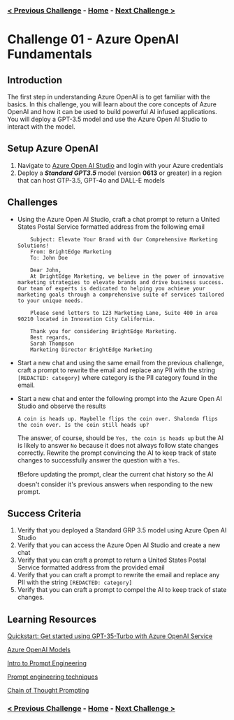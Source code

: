 ### [< Previous Challenge](./Challenge-00.md) - **[Home](./README.md)** - [Next Challenge >](./Challenge-02.md)

# Challenge 01 - Azure OpenAI Fundamentals

## Introduction

The first step in understanding Azure OpenAI is to get familiar with the basics. In this challenge, you will learn about the core concepts of Azure OpenAI and how it can be used to build powerful AI infused applications. You will deploy a GPT-3.5 model and use the Azure Open AI Studio to interact with the model.

## Setup Azure OpenAI

1. Navigate to  [Azure Open AI Studio](https://oai.azure.com) and login with your Azure credentials
2. Deploy a ***Standard GPT3.5*** model (version **0613** or greater) in a region that can host GTP-3.5, GPT-4o and DALL-E models

## Challenges

* Using the Azure Open AI Studio, craft a chat prompt to return a United States Postal Service formatted address from the following email

    ```plaintext
        Subject: Elevate Your Brand with Our Comprehensive Marketing Solutions! 
        From: BrightEdge Marketing
        To: John Doe

        Dear John,
        At BrightEdge Marketing, we believe in the power of innovative marketing strategies to elevate brands and drive business success. Our team of experts is dedicated to helping you achieve your marketing goals through a comprehensive suite of services tailored to your unique needs.

        Please send letters to 123 Marketing Lane, Suite 400 in area 90210 located in Innovation City California.

        Thank you for considering BrightEdge Marketing.
        Best regards,
        Sarah Thompson 
        Marketing Director BrightEdge Marketing

    ```

* Start a new chat and using the same email from the previous challenge, craft a prompt to rewrite the email and replace any PII with the string `[REDACTED: category]` where category is the PII category found in the email.

* Start a new chat and enter the following prompt into the Azure Open AI Studio and observe the results

    ```text
    A coin is heads up. Maybelle flips the coin over. Shalonda flips the coin over. Is the coin still heads up? 
    ```

    The answer, of course, should be ```Yes, the coin is heads up``` but the AI is likely to answer ```No``` because it does not always follow state changes correctly.  Rewrite the prompt convincing the AI to keep track of state changes to successfully answer the question with a ```Yes```.

    :exclamation:Before updating the prompt, clear the current chat history so the AI doesn't consider it's previous answers when responding to the new prompt.

## Success Criteria

1. Verify that you deployed a Standard GRP 3.5 model using Azure Open AI Studio
1. Verify that you can access the Azure Open AI Studio and create a new chat
1. Verify that you can craft a prompt to return a United States Postal Service formatted address from the provided email
1. Verify that you can craft a prompt to rewrite the email and replace any PII with the string `[REDACTED: category]`
1. Verify that you can craft a prompt to compel the AI to keep track of state changes.

## Learning Resources

[Quickstart: Get started using GPT-35-Turbo with Azure OpenAI Service](https://learn.microsoft.com/en-us/azure/ai-services/openai/chatgpt-quickstart?tabs=command-line%2Cpython-new&pivots=programming-language-studio)

[Azure OpenAI Models](https://learn.microsoft.com/en-us/azure/ai-services/openai/concepts/models)

[Intro to Prompt Engineering](https://learn.microsoft.com/en-us/azure/ai-services/openai/concepts/prompt-engineering)

[Prompt engineering techniques](https://learn.microsoft.com/en-us/azure/ai-services/openai/concepts/advanced-prompt-engineering?pivots=programming-language-chat-completions#prime-the-output)

[Chain of Thought Prompting](https://learn.microsoft.com/en-us/azure/ai-services/openai/concepts/advanced-prompt-engineering?pivots=programming-language-chat-completions#chain-of-thought-prompting)

### [< Previous Challenge](./Challenge-00.md) - **[Home](./README.md)** - [Next Challenge >](./Challenge-02.md)
